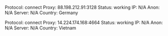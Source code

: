Protocol: connect
Proxy: 88.198.212.91:3128
Status: working
IP: N/A
Anon: N/A
Server: N/A
Country: Germany

Protocol: connect
Proxy: 14.224.174.168:4664
Status: working
IP: N/A
Anon: N/A
Server: N/A
Country: Vietnam

